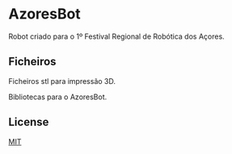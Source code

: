# AzoresBot

Robot criado para o 1º Festival Regional de Robótica dos Açores.

## Ficheiros

Ficheiros stl para impressão 3D.

Bibliotecas para o AzoresBot.

## License
[MIT](https://choosealicense.com/licenses/mit/)
